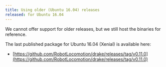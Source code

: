 ```yaml
---
title: Using older (Ubuntu 16.04) releases
released: for Ubuntu 16.04
---
```


We cannot offer support for older releases, but we still host the binaries
for reference.

The last published package for Ubuntu 16.04 (Xenial) is available here:

* [https://github.com/RobotLocomotion/drake/releases/tag/v0.11.0](https://github.com/RobotLocomotion/drake/releases/tag/v0.11.0)

